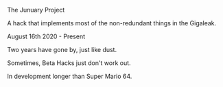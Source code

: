 The Junuary Project

A hack that implements most of the non-redundant things in the Gigaleak.

August 16th 2020 - Present

Two years have gone by, just like dust.

Sometimes, Beta Hacks just don't work out.

In development longer than Super Mario 64.